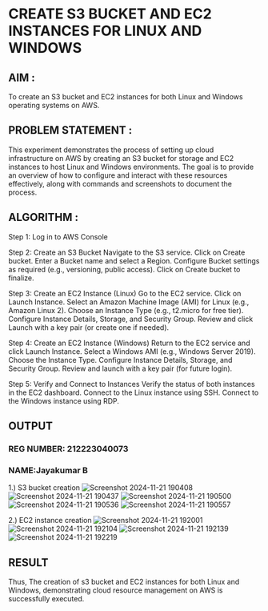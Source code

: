 # CREATE S3 BUCKET AND EC2 INSTANCES FOR LINUX AND WINDOWS
## AIM :
To create an S3 bucket and EC2 instances for both Linux and Windows operating systems on AWS.

## PROBLEM STATEMENT :
This experiment demonstrates the process of setting up cloud infrastructure on AWS by creating an S3 bucket for storage and EC2 instances to host Linux and Windows environments. The goal is to provide an overview of how to configure and interact with these resources effectively, along with commands and screenshots to document the process.

## ALGORITHM :
Step 1:
Log in to AWS Console

Step 2: Create an S3 Bucket
Navigate to the S3 service.
Click on Create bucket.
Enter a Bucket name and select a Region.
Configure Bucket settings as required (e.g., versioning, public access).
Click on Create bucket to finalize.

Step 3: Create an EC2 Instance (Linux)
Go to the EC2 service.
Click on Launch Instance.
Select an Amazon Machine Image (AMI) for Linux (e.g., Amazon Linux 2).
Choose an Instance Type (e.g., t2.micro for free tier).
Configure Instance Details, Storage, and Security Group.
Review and click Launch with a key pair (or create one if needed).

Step 4: Create an EC2 Instance (Windows)
Return to the EC2 service and click Launch Instance.
Select a Windows AMI (e.g., Windows Server 2019).
Choose the Instance Type.
Configure Instance Details, Storage, and Security Group.
Review and launch with a key pair (for future login).

Step 5: Verify and Connect to Instances
Verify the status of both instances in the EC2 dashboard.
Connect to the Linux instance using SSH.
Connect to the Windows instance using RDP.

## OUTPUT
### REG NUMBER: 212223040073
### NAME:Jayakumar B
1.) S3 bucket creation
![Screenshot 2024-11-21 190408](https://github.com/user-attachments/assets/14c6642a-1520-4bcc-a677-db0623db2b04)
![Screenshot 2024-11-21 190437](https://github.com/user-attachments/assets/535eae94-1240-44f3-8b53-e7a6b0438176)
![Screenshot 2024-11-21 190500](https://github.com/user-attachments/assets/3329e770-aaa6-4951-86d1-d960ee965db2)
![Screenshot 2024-11-21 190536](https://github.com/user-attachments/assets/bd73cdfe-2a2c-496c-b512-cbdf47f8a5ca)
![Screenshot 2024-11-21 190557](https://github.com/user-attachments/assets/98386352-6c15-4a85-a832-3dad67229bc9)






2.) EC2 instance creation
![Screenshot 2024-11-21 192001](https://github.com/user-attachments/assets/a776bb54-9217-45d6-8a4a-0e0eb3755c28)
![Screenshot 2024-11-21 192104](https://github.com/user-attachments/assets/c37323af-e1a6-4ac0-9d34-4234863d77d7)
![Screenshot 2024-11-21 192139](https://github.com/user-attachments/assets/e0381471-c520-4b34-bead-ba5a13f1b19a)
![Screenshot 2024-11-21 192219](https://github.com/user-attachments/assets/cbe23505-d82a-4aff-9ada-775a9bbe1ce0)





## RESULT
Thus, The creation of s3 bucket and EC2 instances for both Linux and Windows, demonstrating cloud resource management on AWS is successfully executed.

  

